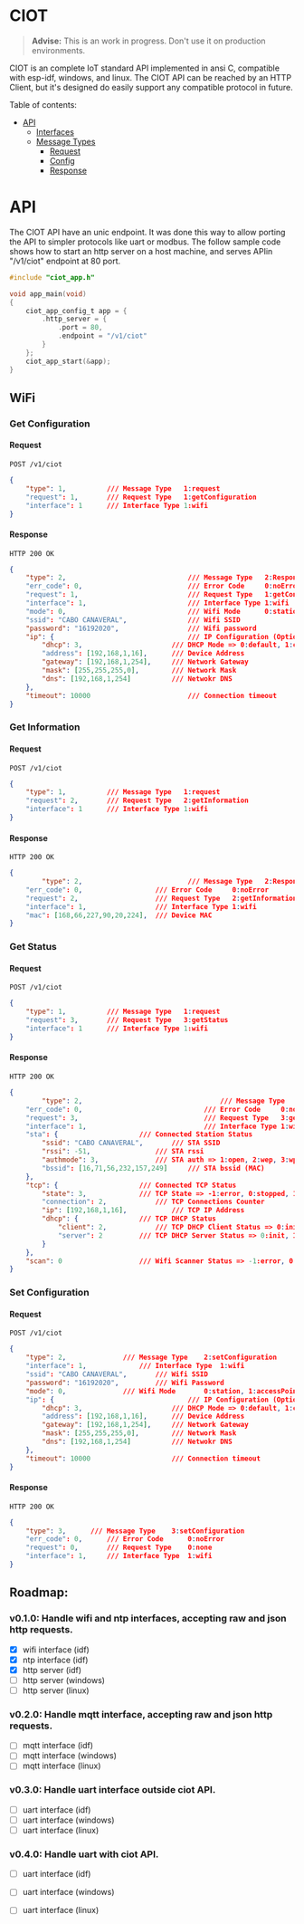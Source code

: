# CIOT

> **Advise:** This is an work in progress. Don't use it on production environments.

CIOT is an complete IoT standard API implemented in ansi C, compatible with esp-idf, windows, and linux. The CIOT API can be reached by an HTTP Client, but it's designed do easily support any compatible protocol in future. 

Table of contents:

 - [API](#api)
    - [Interfaces](#interfaces)
    - [Message Types](#message-types)
        - [Request](#request)
        - [Config](#config)
        - [Response](#response)

# API

The CIOT API have an unic endpoint. It was done this way to allow porting the API to simpler protocols like uart or modbus. The follow sample code shows how to start an http server on a host machine, and serves APIin "/v1/ciot" endpoint at 80 port.

```c
#include "ciot_app.h"

void app_main(void)
{
    ciot_app_config_t app = {
        .http_server = {
            .port = 80,
            .endpoint = "/v1/ciot"
        }
    };
    ciot_app_start(&app);
}
```

## WiFi

### Get Configuration

#### Request

`POST /v1/ciot`

```json
{
	"type": 1,          /// Message Type   1:request
	"request": 1,       /// Request Type   1:getConfiguration
	"interface": 1      /// Interface Type 1:wifi
}
```

#### Response

`HTTP 200 OK`

```json
{
	"type": 2,                          	/// Message Type   2:Response
	"err_code": 0,                      	/// Error Code     0:noError
	"request": 1,                       	/// Request Type   1:getConfiguration
	"interface": 1,                     	/// Interface Type 1:wifi
	"mode": 0,                          	/// Wifi Mode      0:station, 1:accessPoint
	"ssid": "CABO CANAVERAL",           	/// Wifi SSID
	"password": "16192020",             	/// Wifi password
	"ip": {                             	/// IP Configuration (Optional)
		"dhcp": 3,                      /// DHCP Mode => 0:default, 1:client, 2:server, 3:disabled
		"address": [192,168,1,16],      /// Device Address
		"gateway": [192,168,1,254],     /// Network Gateway
		"mask": [255,255,255,0],        /// Network Mask
		"dns": [192,168,1,254]          /// Netwokr DNS
	},
	"timeout": 10000                    	/// Connection timeout
}
```

### Get Information

#### Request

`POST /v1/ciot`

```json
{
	"type": 1,          /// Message Type   1:request
	"request": 2,       /// Request Type   2:getInformation
	"interface": 1      /// Interface Type 1:wifi
}
```

#### Response

`HTTP 200 OK`

```json
{
    	"type": 2,                          /// Message Type   2:Response
	"err_code": 0,                  /// Error Code     0:noError
	"request": 2,                   /// Request Type   2:getInformation
	"interface": 1,                 /// Interface Type 1:wifi
	"mac": [168,66,227,90,20,224],  /// Device MAC
}
```

### Get Status

#### Request

`POST /v1/ciot`

```json
{
	"type": 1,          /// Message Type   1:request
	"request": 3,       /// Request Type   3:getStatus
	"interface": 1      /// Interface Type 1:wifi
}
```

#### Response

`HTTP 200 OK`

```json
{
    	"type": 2,                          		/// Message Type   2:response
	"err_code": 0,                      		/// Error Code     0:noError
	"request": 3,                       		/// Request Type   3:getStatus
	"interface": 1,                     		/// Interface Type 1:wifi
	"sta": {					/// Connected Station Status
		"ssid": "CABO CANAVERAL",		/// STA SSID
		"rssi": -51,				/// STA rssi
		"authmode": 3,				/// STA auth => 1:open, 2:wep, 3:wpaPsk, 4:wpa2Psk, 5:wpaWpa2Psk, 6:wpa2Enterprise, 7:wpa3Psk, 8:wpa2Wpa3Psk, 9:wapiPsk, 10:owe
		"bssid": [16,71,56,232,157,249]		/// STA bssid (MAC)
	},
	"tcp": {					/// Connected TCP Status
		"state": 3,				/// TCP State => -1:error, 0:stopped, 1:started, 2:connecting, 3:connected
		"connection": 2,			/// TCP Connections Counter
		"ip": [192,168,1,16],			/// TCP IP Address
		"dhcp": {				/// TCP DHCP Status
			"client": 2,			/// TCP DHCP Client Status => 0:init, 1:started, 2:stopped
			"server": 2			/// TCP DHCP Server Status => 0:init, 1:started, 2:stopped
		}
	},
	"scan": 0					/// Wifi Scanner Status => -1:error, 0:idle, 1:scanning, 2:scanned
}
```

### Set Configuration

#### Request

`POST /v1/ciot`

```json
{
	"type": 2,				/// Message Type  	2:setConfiguration
	"interface": 1,				/// Interface Type 	1:wifi
	"ssid": "CABO CANAVERAL",		/// Wifi SSID
	"password": "16192020",			/// Wifi Password
	"mode": 0,				/// Wifi Mode 		0:station, 1:accessPoint
	"ip": {                             	/// IP Configuration (Optional)
		"dhcp": 3,                  	/// DHCP Mode => 0:default, 1:client, 2:server, 3:disabled
		"address": [192,168,1,16],  	/// Device Address
		"gateway": [192,168,1,254], 	/// Network Gateway
		"mask": [255,255,255,0],    	/// Network Mask
		"dns": [192,168,1,254]      	/// Netwokr DNS
	},
	"timeout": 10000                   	/// Connection timeout
}
```

#### Response

`HTTP 200 OK`

```json
{
	"type": 3,		/// Message Type    3:setConfiguration	
	"err_code": 0,		/// Error Code      0:noError
	"request": 0,		/// Request Type    0:none
	"interface": 1,		/// Interface Type 	1:wifi
}
```

## Roadmap:

### v0.1.0: Handle wifi and ntp interfaces, accepting raw and json http requests.

 - [x] wifi interface (idf)
 - [x] ntp interface (idf)
 - [x] http server (idf)
 - [ ] http server (windows)
 - [ ] http server (linux)

### v0.2.0: Handle mqtt interface, accepting raw and json http requests.

 - [ ] mqtt interface (idf)
 - [ ] mqtt interface (windows)
 - [ ] mqtt interface (linux)

### v0.3.0: Handle uart interface outside ciot API.

 - [ ] uart interface (idf)
 - [ ] uart interface (windows)
 - [ ] uart interface (linux)

### v0.4.0: Handle uart with ciot API.

 - [ ] uart interface (idf)
 - [ ] uart interface (windows)
 - [ ] uart interface (linux)
 
